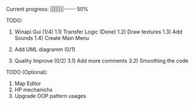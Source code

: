 Current progress: ||||||||----- 50%

TODO: 
1) Winapi Gui (1/4)
	1.1) Transfer Logic (Done)
	1.2) Draw textures
	1.3) Add Sounds
	1.4) Create Main Menu

2) Add UML diagramm (0/1)

3) Quality Improve (0/2)
	3.1) Add more comments
	3.2) Smoothing the code

TODO (Optional):
1) Map Editor
2) HP mechanichs
3) Upgrade OOP pattern usages